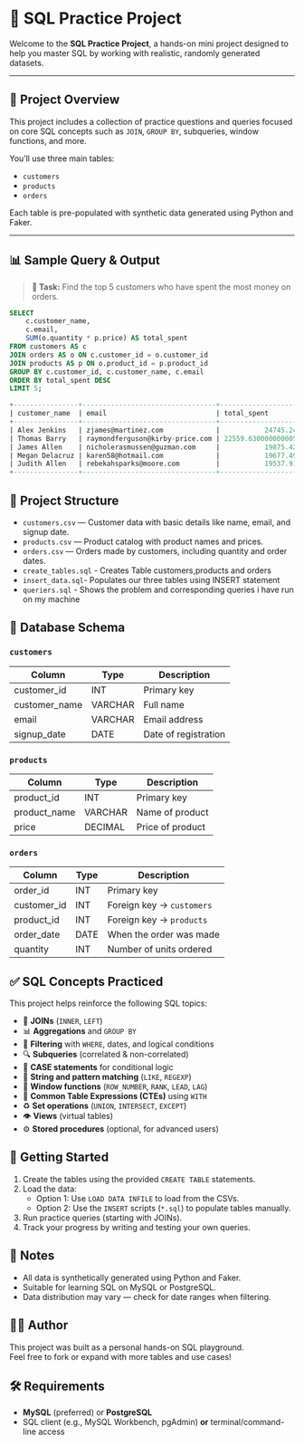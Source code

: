 # 🧠 SQL Practice Project

Welcome to the **SQL Practice Project**, a hands-on mini project designed to help you master SQL by working with realistic, randomly generated datasets.

---

## 📌 Project Overview

This project includes a collection of practice questions and queries focused on core SQL concepts such as `JOIN`, `GROUP BY`, subqueries, window functions, and more.

You’ll use three main tables:
- `customers`
- `products`
- `orders`

Each table is pre-populated with synthetic data generated using Python and Faker.

---

## 📊 Sample Query & Output

> **🧠 Task:** Find the top 5 customers who have spent the most money on orders.

```sql
SELECT
    c.customer_name,
    c.email,
    SUM(o.quantity * p.price) AS total_spent
FROM customers AS c
JOIN orders AS o ON c.customer_id = o.customer_id
JOIN products AS p ON o.product_id = p.product_id
GROUP BY c.customer_id, c.customer_name, c.email
ORDER BY total_spent DESC
LIMIT 5;

+----------------+---------------------------------+--------------------+
| customer_name  | email                           | total_spent        |
+----------------+---------------------------------+--------------------+
| Alex Jenkins   | zjames@martinez.com             |           24745.24 |
| Thomas Barry   | raymondferguson@kirby-price.com | 22559.630000000005 |
| James Allen    | nicholerasmussen@guzman.com     |           19875.42 |
| Megan Delacruz | karen58@hotmail.com             |           19677.49 |
| Judith Allen   | rebekahsparks@moore.com         |           19537.91 |
+----------------+---------------------------------+--------------------+

```


## 📂 Project Structure

- `customers.csv` — Customer data with basic details like name, email, and signup date.
- `products.csv` — Product catalog with product names and prices.
- `orders.csv` — Orders made by customers, including quantity and order dates.
- `create_tables.sql` - Creates Table customers,products and orders
- `insert_data.sql`- Populates our three tables using INSERT statement
- `queriers.sql` - Shows the problem and corresponding queries i have run on my machine

## 🧱 Database Schema

### `customers`
| Column        | Type      | Description           |
|---------------|-----------|-----------------------|
| customer_id   | INT       | Primary key           |
| customer_name | VARCHAR   | Full name             |
| email         | VARCHAR   | Email address         |
| signup_date   | DATE      | Date of registration  |

### `products`
| Column       | Type       | Description      |
|--------------|------------|------------------|
| product_id   | INT        | Primary key      |
| product_name | VARCHAR    | Name of product  |
| price        | DECIMAL    | Price of product |

### `orders`
| Column      | Type   | Description                       |
|-------------|--------|-----------------------------------|
| order_id    | INT    | Primary key                       |
| customer_id | INT    | Foreign key → `customers`         |
| product_id  | INT    | Foreign key → `products`          |
| order_date  | DATE   | When the order was made           |
| quantity    | INT    | Number of units ordered           |

## ✅ SQL Concepts Practiced

This project helps reinforce the following SQL topics:

- 🔗 **JOINs** (`INNER`, `LEFT`)
- 📊 **Aggregations** and `GROUP BY`
- 📆 **Filtering** with `WHERE`, dates, and logical conditions
- 🔍 **Subqueries** (correlated & non-correlated)
- 🧩 **CASE statements** for conditional logic
- 🧵 **String and pattern matching** (`LIKE`, `REGEXP`)
- 📐 **Window functions** (`ROW_NUMBER`, `RANK`, `LEAD`, `LAG`)
- 🧱 **Common Table Expressions (CTEs)** using `WITH`
- ♻️ **Set operations** (`UNION`, `INTERSECT`, `EXCEPT`)
- 👁️ **Views** (virtual tables)
- ⚙️ **Stored procedures** (optional, for advanced users)


## 🚀 Getting Started

1. Create the tables using the provided `CREATE TABLE` statements.
2. Load the data:
   - Option 1: Use `LOAD DATA INFILE` to load from the CSVs.
   - Option 2: Use the `INSERT` scripts (`*.sql`) to populate tables manually.
3. Run practice queries (starting with JOINs).
4. Track your progress by writing and testing your own queries.

## 📌 Notes

- All data is synthetically generated using Python and Faker.
- Suitable for learning SQL on MySQL or PostgreSQL.
- Data distribution may vary — check for date ranges when filtering.

## 👨‍💻 Author

This project was built as a personal hands-on SQL playground.  
Feel free to fork or expand with more tables and use cases!

## 🛠️ Requirements

- **MySQL** (preferred) or **PostgreSQL**
- SQL client (e.g., MySQL Workbench, pgAdmin) **or** terminal/command-line access



